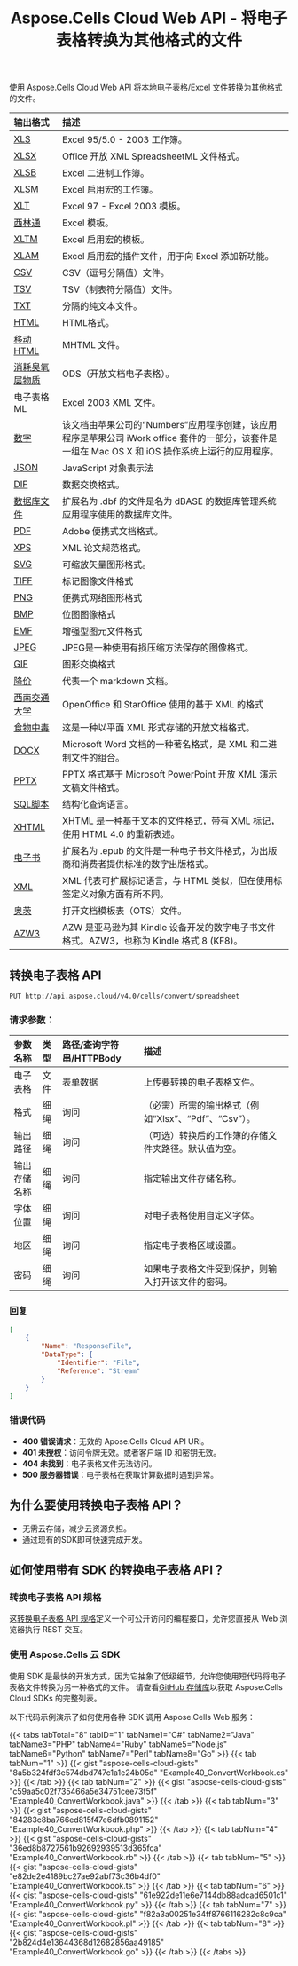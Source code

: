 ﻿---
title: Aspose.Cells Cloud Web API - 将电子表格转换为其他格式的文件
second_title: Documen
ArticleTitle: Convert a Spreadsheet to another format file
linktitle: 转换电子表格
type: docs
url: /zh/convert-spreadsheet/
keywords: spreadsheet conversion, convert spreadsheet, cloud conversion, REST API, XLSX, PDF, CSV, JSON, Markdown, convert local file
description: 使用 Excel API 轻松将电子表格从本地驱动器转换为各种指定格式
weight: 100
kwords: Excel、Office 云、REST API、电子表格转换、PDF、CSV、JSON、Markdown、匹配 Excel 工作表中的所有空白单元格
---
使用 Aspose.Cells Cloud Web API 将本地电子表格/Excel 文件转换为其他格式的文件。

|**输出格式**|**描述**|
|:- |:- |
|[XLS](https://docs.fileformat.com/spreadsheet/xls/)|Excel 95/5.0 - 2003 工作簿。|
|[XLSX](https://docs.fileformat.com/spreadsheet/xlsx/)|Office 开放 XML SpreadsheetML 文件格式。|
|[XLSB](https://docs.fileformat.com/spreadsheet/xlsb/)|Excel 二进制工作簿。|
|[XLSM](https://docs.fileformat.com/spreadsheet/xlsm/)|Excel 启用宏的工作簿。|
|[XLT](https://docs.fileformat.com/spreadsheet/xlt/)|Excel 97 - Excel 2003 模板。|
|[西林通](https://docs.fileformat.com/spreadsheet/xltx/)|Excel 模板。|
|[XLTM](https://docs.fileformat.com/spreadsheet/xltm/)|Excel 启用宏的模板。|
|[XLAM](https://docs.fileformat.com/spreadsheet/xlam/)|Excel 启用宏的插件文件，用于向 Excel 添加新功能。|
|[CSV](https://docs.fileformat.com/spreadsheet/csv/)|CSV（逗号分隔值）文件。|
|[TSV](https://docs.fileformat.com/spreadsheet/tsv/)|TSV（制表符分隔值）文件。|
|[TXT](https://docs.fileformat.com/word-processing/txt/)|分隔的纯文本文件。|
|[HTML](https://docs.fileformat.com/web/html/)|HTML格式。|
|[移动HTML](https://docs.fileformat.com/web/mhtml/)|MHTML 文件。|
|[消耗臭氧层物质](https://docs.fileformat.com/spreadsheet/ods/)|ODS（开放文档电子表格）。|
|电子表格ML|Excel 2003 XML 文件。|
|[数字](https://docs.fileformat.com/spreadsheet/numbers/)|该文档由苹果公司的“Numbers”应用程序创建，该应用程序是苹果公司 iWork office 套件的一部分，该套件是一组在 Mac OS X 和 iOS 操作系统上运行的应用程序。|
|[JSON](https://docs.fileformat.com/web/json/)|JavaScript 对象表示法|
|[DIF](https://docs.fileformat.com/spreadsheet/dif/)|数据交换格式。|
|[数据库文件](https://docs.fileformat.com/database/dbf/)|扩展名为 .dbf 的文件是名为 dBASE 的数据库管理系统应用程序使用的数据库文件。|
|[PDF](https://docs.fileformat.com/pdf/)|Adobe 便携式文档格式。|
|[XPS](https://docs.fileformat.com/page-description-language/xps/)|XML 论文规范格式。|
|[SVG](https://docs.fileformat.com/page-description-language/svg/)|可缩放矢量图形格式。|
|[TIFF](https://docs.fileformat.com/image/tiff/)|标记图像文件格式|
|[PNG](https://docs.fileformat.com/image/png/)|便携式网络图形格式|
|[BMP](https://docs.fileformat.com/image/bmp/)|位图图像格式|
|[EMF](https://docs.fileformat.com/image/emf/)|增强型图元文件格式|
|[JPEG](https://docs.fileformat.com/image/jpeg/)|JPEG是一种使用有损压缩方法保存的图像格式。|
|[GIF](https://docs.fileformat.com/image/gif/)|图形交换格式|
|[降价](https://docs.fileformat.com/word-processing/md/)|代表一个 markdown 文档。|
|[西南交通大学](https://docs.fileformat.com/spreadsheet/sxc/)|OpenOffice 和 StarOffice 使用的基于 XML 的格式|
|[食物中毒](https://docs.fileformat.com/spreadsheet/fods/)|这是一种以平面 XML 形式存储的开放文档格式。|
|[DOCX](https://docs.fileformat.com/word-processing/docx/)|Microsoft Word 文档的一种著名格式，是 XML 和二进制文件的组合。|
|[PPTX](https://docs.fileformat.com/presentation/pptx/)|PPTX 格式基于 Microsoft PowerPoint 开放 XML 演示文稿文件格式。|
|[SQL脚本](https://docs.fileformat.com/database/sql/)|结构化查询语言。|
|[XHTML](https://docs.fileformat.com/web/xhtml/)|XHTML 是一种基于文本的文件格式，带有 XML 标记，使用 HTML 4.0 的重新表述。|
|[电子书](https://docs.fileformat.com/ebook/epub/)|扩展名为 .epub 的文件是一种电子书文件格式，为出版商和消费者提供标准的数字出版格式。|
|[XML](https://docs.fileformat.com/web/xml/)|XML 代表可扩展标记语言，与 HTML 类似，但在使用标签定义对象方面有所不同。|
|[奥茨](https://docs.fileformat.com/spreadsheet/ots/)|打开文档模板表（OTS）文件。|
|[AZW3](https://docs.fileformat.com/ebook/azw3/)|AZW 是亚马逊为其 Kindle 设备开发的数字电子书文件格式。AZW3，也称为 Kindle 格式 8 (KF8)。|

## **转换电子表格 API**

```http
PUT http://api.aspose.cloud/v4.0/cells/convert/spreadsheet
```

### **请求参数：**

|参数名称|类型|路径/查询字符串/HTTPBody|描述|
|:- |:- |:- |:- |
|电子表格|文件|表单数据|上传要转换的电子表格文件。|
|格式|细绳|询问|（必需）所需的输出格式（例如“Xlsx”、“Pdf”、“Csv”）。|
|输出路径|细绳|询问|（可选）转换后的工作簿的存储文件夹路径。默认值为空。|
|输出存储名称|细绳|询问|指定输出文件存储名称。|
|字体位置|细绳|询问|对电子表格使用自定义字体。|
|地区|细绳|询问|指定电子表格区域设置。|
|密码|细绳|询问|如果电子表格文件受到保护，则输入打开该文件的密码。|

### **回复**

```json
[
    {
        "Name": "ResponseFile",
        "DataType": {
            "Identifier": "File",
            "Reference": "Stream"
        }
    }
]
```

### 错误代码

- **400 错误请求**：无效的 Apose.Cells Cloud API URI。
- **401 未授权**：访问令牌无效。或者客户端 ID 和密钥无效。
- **404 未找到**：电子表格文件无法访问。
- **500 服务器错误**：电子表格在获取计算数据时遇到异常。

## 为什么要使用转换电子表格 API？

- 无需云存储，减少云资源负担。
- 通过现有的SDK即可快速完成开发。

## 如何使用带有 SDK 的转换电子表格 API？

### 转换电子表格 API 规格

这[转换电子表格 API 规格](https://reference.aspose.cloud/cells/#/ConversionController/ConvertSpreadsheet)定义一个可公开访问的编程接口，允许您直接从 Web 浏览器执行 REST 交互。

### 使用 Aspose.Cells 云 SDK

使用 SDK 是最快的开发方式，因为它抽象了低级细节，允许您使用短代码将电子表格文件转换为另一种格式的文件。
请查看[GitHub 存储库](https://github.com/aspose-cells-cloud)以获取 Aspose.Cells Cloud SDKs 的完整列表。

以下代码示例演示了如何使用各种 SDK 调用 Aspose.Cells Web 服务：

{{< tabs tabTotal="8" tabID="1" tabName1="C#" tabName2="Java" tabName3="PHP" tabName4="Ruby" tabName5="Node.js" tabName6="Python" tabName7="Perl" tabName8="Go" >}}
{{< tab tabNum="1" >}}
{{< gist "aspose-cells-cloud-gists" "8a5b324fdf3e574dbd747c1a1e24b05d" "Example40_ConvertWorkbook.cs" >}}
{{< /tab >}}
{{< tab tabNum="2" >}}
{{< gist "aspose-cells-cloud-gists" "c59aa5c02f735466a5e34751cee73f5f" "Example40_ConvertWorkbook.java" >}}
{{< /tab >}}
{{< tab tabNum="3" >}}
{{< gist "aspose-cells-cloud-gists" "84283c8ba766ed815f47e6dfb0891152" "Example40_ConvertWorkbook.php" >}}
{{< /tab >}}
{{< tab tabNum="4" >}}
{{< gist "aspose-cells-cloud-gists" "36ed8b8727561b92692939513d365fca" "Example40_ConvertWorkbook.rb" >}}
{{< /tab >}}
{{< tab tabNum="5" >}}
{{< gist "aspose-cells-cloud-gists" "e82de2e4189bc27ae92abf73c36b4df0" "Example40_ConvertWorkbook.ts" >}}
{{< /tab >}}
{{< tab tabNum="6" >}}
{{< gist "aspose-cells-cloud-gists" "61e922de11e6e7144db88adcad6501c1" "Example40_ConvertWorkbook.py" >}}
{{< /tab >}}
{{< tab tabNum="7" >}}
{{< gist "aspose-cells-cloud-gists" "f82a3a00251e34ff8766116282c8c9ca" "Example40_ConvertWorkbook.pl" >}}
{{< /tab >}}
{{< tab tabNum="8" >}}
{{< gist "aspose-cells-cloud-gists" "2b824d4e13644368d12682856aa49185" "Example40_ConvertWorkbook.go" >}}
{{< /tab >}}
{{< /tabs >}}
